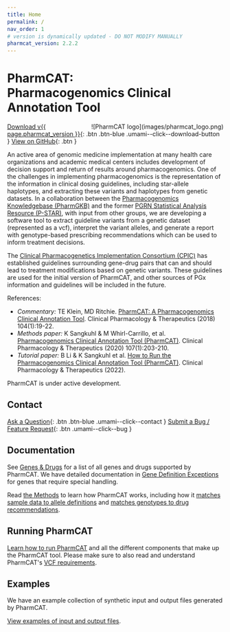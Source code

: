 ```yaml
---
title: Home
permalink: /
nav_order: 1
# version is dynamically updated - DO NOT MODIFY MANUALLY
pharmcat_version: 2.2.2
---
```


# PharmCAT:<br />Pharmacogenomics Clinical Annotation Tool

<span style="float: right;">
![PharmCAT logo](images/pharmcat_logo.png)
</span>

[Download v{{ page.pharmcat_version }}](https://github.com/PharmGKB/PharmCAT/releases/latest){: .btn .btn-blue .umami--click--download-button } [View on GitHub](https://github.com/PharmGKB/PharmCAT){: .btn }

An active area of genomic medicine implementation at many health care organizations and academic medical centers includes development of decision support and return of results around pharmacogenomics.  One of the challenges in implementing pharmacogenomics is the representation of the information in clinical dosing guidelines, including star-allele haplotypes, and extracting these variants and haplotypes from genetic datasets.  In a collaboration between the [Pharmacogenomics Knowledgebase (PharmGKB)](https://www.pharmgkb.org) and the former [PGRN Statistical Analysis Resource (P-STAR)](http://www.pgrn.org/p-star.html), with input from other groups, we are developing a software tool to extract guideline variants from a genetic dataset (represented as a vcf), interpret the variant alleles, and generate a report with genotype-based prescribing recommendations which can be used to inform treatment decisions.

The [Clinical Pharmacogenetics Implementation Consortium (CPIC)](https://cpicpgx.org) has established guidelines surrounding gene-drug pairs that can and should lead to treatment modifications based on genetic variants.  These guidelines are used for the initial version of PharmCAT, and other sources of PGx information and guidelines will be included in the future.

References:
- _Commentary:_ TE Klein, MD Ritchie. [PharmCAT: A Pharmacogenomics Clinical Annotation Tool](https://dx.doi.org/10.1002/cpt.928). Clinical Pharmacology & Therapeutics (2018) 104(1):19-22.
- _Methods paper:_ K Sangkuhl & M Whirl-Carrillo, et al. [Pharmacogenomics Clinical Annotation Tool (PharmCAT)](https://www.ncbi.nlm.nih.gov/pmc/articles/PMC6977333). Clinical Pharmacology & Therapeutics (2020) 107(1):203-210.
- _Tutorial paper:_ B Li & K Sangkuhl et al. [How to Run the Pharmacogenomics Clinical Annotation Tool (PharmCAT)](https://ascpt.onlinelibrary.wiley.com/doi/10.1002/cpt.2790). Clinical Pharmacology & Therapeutics (2022).

PharmCAT is under active development.


## Contact

[Ask a Question](mailto:pharmcat@pharmgkb.org){: .btn .btn-blue .umami--click--contact } [Submit a Bug / Feature Request](https://github.com/PharmGKB/PharmCAT/issues/new){: .btn .umami--click--bug }


## Documentation

See [Genes & Drugs](Genes-and-Drugs) for a list of all genes and drugs supported by PharmCAT.  We have detailed documentation in [Gene Definition Exceptions](methods/Gene-Definition-Exceptions) for genes that require special handling.

Read [the Methods](methods) to learn how PharmCAT works, including how it [matches sample data to allele definitions](methods/NamedAlleleMatcher-101) and [matches genotypes to drug recommendations](methods/Matching-Recommendations).


## Running PharmCAT

[Learn how to run PharmCAT](using) and all the different components that make up the PharmCAT tool.  Please make sure to also read and understand PharmCAT's [VCF requirements](using/VCF-Requirements).


## Examples

We have an example collection of synthetic input and output files generated by PharmCAT.

[View examples of input and output files](examples).
